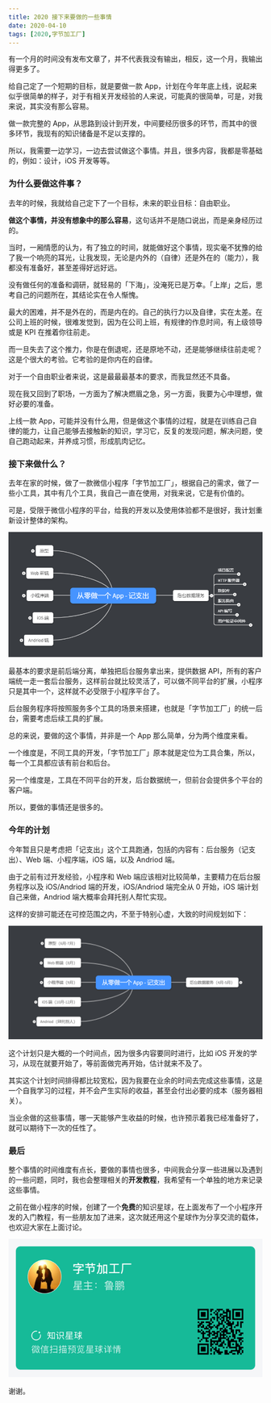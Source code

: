 ```yaml
---
title: 2020 接下来要做的一些事情
date: 2020-04-10
tags: [2020,字节加工厂]
---
```


有一个月的时间没有发布文章了，并不代表我没有输出，相反，这一个月，我输出得更多了。

给自己定了一个短期的目标，就是要做一款 App，计划在今年年底上线，说起来似乎很简单的样子，对于有相关开发经验的人来说，可能真的很简单，可是，对我来说，其实没有那么容易。

做一款完整的 App，从思路到设计到开发，中间要经历很多的环节，而其中的很多环节，我现有的知识储备是不足以支撑的。

所以，我需要一边学习，一边去尝试做这个事情。并且，很多内容，我都是零基础的，例如：设计，iOS 开发等等。

### 为什么要做这件事？

去年的时候，我就给自己定下了一个目标，未来的职业目标：自由职业。

**做这个事情，并没有想象中的那么容易**，这句话并不是随口说出，而是亲身经历过的。

当时，一厢情愿的认为，有了独立的时间，就能做好这个事情，现实毫不犹豫的给了我一个响亮的耳光，让我发现，无论是内外的（自律）还是外在的（能力），我都没有准备好，甚至差得好远好远。

没有做任何的准备和调研，就轻易的「下海」，没淹死已是万幸。「上岸」之后，思考自己的问题所在，其结论实在令人惭愧。

最大的困难，并不是外在的，而是内在的。自己的执行力以及自律，实在太差。在公司上班的时候，很难发觉到，因为在公司上班，有规律的作息时间，有上级领导或是 KPI 在推着你往前走。

而一旦失去了这个推力，你是在倒退呢，还是原地不动，还是能够继续往前走呢？这是个很大的考验。它考验的是你内在的自律。

对于一个自由职业者来说，这是最最最基本的要求，而我显然还不具备。

现在我又回到了职场，一方面为了解决燃眉之急，另一方面，我要为心中理想，做好必要的准备。

上线一款 App，可能并没有什么用，但是做这个事情的过程，就是在训练自己自律的能力，让自己能够去接触新的知识，学习它，反复的发现问题，解决问题，使自己跑动起来，并养成习惯，形成肌肉记忆。

### 接下来做什么？

去年在家的时候，做了一款微信小程序「字节加工厂」，根据自己的需求，做了一些小工具，其中有几个工具，我自己一直在使用，对我来说，它是有价值的。

可是，受限于微信小程序的平台，给我的开发以及使用体验都不是很好，我计划重新设计整体的架构。

![](./_image/20200410120106452.png)

最基本的要求是前后端分离，单独把后台服务拿出来，提供数据 API，所有的客户端统一走一套后台服务，这样前台就比较灵活了，可以做不同平台的扩展，小程序只是其中一个，这样就不必受限于小程序平台了。

后台服务程序将按照服务多个工具的场景来搭建，也就是「字节加工厂」的统一后台，需要考虑后续工具的扩展。

总的来说，要做的这个事情，并非是一个 App 那么简单，分为两个维度来看。

一个维度是，不同工具的开发，「字节加工厂」原本就是定位为工具合集，所以，每一个工具都应该有前台和后台。

另一个维度是，工具在不同平台的开发，后台数据统一，但前台会提供多个平台的客户端。

所以，要做的事情还是很多的。

### 今年的计划

今年暂且只是考虑把「记支出」这个工具跑通，包括的内容有：后台服务（记支出）、Web 端、小程序端，iOS 端，以及 Andriod 端。

由于之前有过开发经验，小程序和 Web 端应该相对比较简单，主要精力在后台服务程序以及 iOS/Andriod 端的开发，iOS/Andriod 端完全从 0 开始，iOS 端计划自己来做，Andriod 端大概率会拜托别人帮忙实现。

这样的安排可能还在可控范围之内，不至于特别心虚，大致的时间规划如下：

![](./_image/20200410115608238.png)

这个计划只是大概的一个时间点，因为很多内容要同时进行，比如 iOS 开发的学习，从现在就要开始了，等前面做完再开始，估计就来不及了。

其实这个计划时间排得都比较宽松，因为我要在业余的时间去完成这些事情，这是一个自我学习的过程，并不会产生实际的收益，甚至会付出必要的成本（服务器相关）。

当业余做的这些事情，哪一天能够产生收益的时候，也许预示着我已经准备好了，就可以期待下一次的任性了。

### 最后

整个事情的时间维度有点长，要做的事情也很多，中间我会分享一些进展以及遇到的一些问题，同时，我也会整理相关的**开发教程**，我希望有一个单独的地方来记录这些事情。

之前在做小程序的时候，创建了一个**免费**的知识星球，在上面发布了一个小程序开发的入门教程，有一些朋友加了进来，这次就还用这个星球作为分享交流的载体，也欢迎大家在上面讨论。

![](./_image/zsxq-byte-factory.jpg)

谢谢。